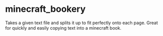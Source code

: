 # minecraft_bookery
Takes a given text file and splits it up to fit perfectly onto each page. Great for quickly and easily copying text into a minecraft book.
